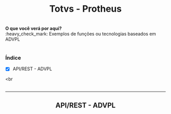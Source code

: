 <h1 align="center">Totvs - Protheus</h1>
<br>
<b>O que você verá por aqui?</b><br>
:heavy_check_mark: Exemplos de funções ou tecnologias baseados em ADVPL
<br><br>

### Índice

- [X] API/REST - ADVPL

<br<br><br>
<hr>
<h2 align="center">API/REST - ADVPL</h2>



